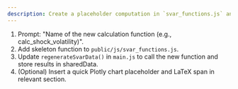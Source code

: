 ```yaml
---
description: Create a placeholder computation in `svar_functions.js` and wire it into the pipeline.
---
```


1. Prompt: "Name of the new calculation function (e.g., calc_shock_volatility)".
2. Add skeleton function to `public/js/svar_functions.js`.
3. Update `regenerateSvarData()` in `main.js` to call the new function and store results in sharedData.
4. (Optional) Insert a quick Plotly chart placeholder and LaTeX span in relevant section.